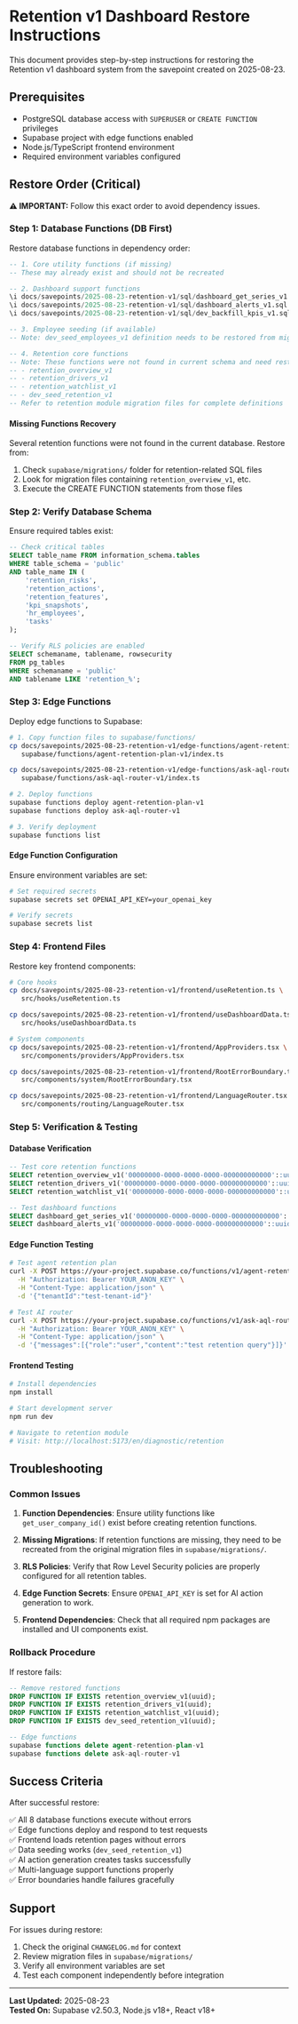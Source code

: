 # Retention v1 Dashboard Restore Instructions

This document provides step-by-step instructions for restoring the Retention v1 dashboard system from the savepoint created on 2025-08-23.

## Prerequisites

- PostgreSQL database access with `SUPERUSER` or `CREATE FUNCTION` privileges
- Supabase project with edge functions enabled
- Node.js/TypeScript frontend environment
- Required environment variables configured

## Restore Order (Critical)

**⚠️ IMPORTANT:** Follow this exact order to avoid dependency issues.

### Step 1: Database Functions (DB First)

Restore database functions in dependency order:

```sql
-- 1. Core utility functions (if missing)
-- These may already exist and should not be recreated

-- 2. Dashboard support functions
\i docs/savepoints/2025-08-23-retention-v1/sql/dashboard_get_series_v1.sql
\i docs/savepoints/2025-08-23-retention-v1/sql/dashboard_alerts_v1.sql
\i docs/savepoints/2025-08-23-retention-v1/sql/dev_backfill_kpis_v1.sql

-- 3. Employee seeding (if available)
-- Note: dev_seed_employees_v1 definition needs to be restored from migration history

-- 4. Retention core functions
-- Note: These functions were not found in current schema and need restoration:
-- - retention_overview_v1
-- - retention_drivers_v1  
-- - retention_watchlist_v1
-- - dev_seed_retention_v1
-- Refer to retention module migration files for complete definitions
```

#### Missing Functions Recovery

Several retention functions were not found in the current database. Restore from:
1. Check `supabase/migrations/` folder for retention-related SQL files
2. Look for migration files containing `retention_overview_v1`, etc.
3. Execute the CREATE FUNCTION statements from those files

### Step 2: Verify Database Schema

Ensure required tables exist:

```sql
-- Check critical tables
SELECT table_name FROM information_schema.tables 
WHERE table_schema = 'public' 
AND table_name IN (
    'retention_risks',
    'retention_actions', 
    'retention_features',
    'kpi_snapshots',
    'hr_employees',
    'tasks'
);

-- Verify RLS policies are enabled
SELECT schemaname, tablename, rowsecurity 
FROM pg_tables 
WHERE schemaname = 'public' 
AND tablename LIKE 'retention_%';
```

### Step 3: Edge Functions

Deploy edge functions to Supabase:

```bash
# 1. Copy function files to supabase/functions/
cp docs/savepoints/2025-08-23-retention-v1/edge-functions/agent-retention-plan-v1.ts \
   supabase/functions/agent-retention-plan-v1/index.ts

cp docs/savepoints/2025-08-23-retention-v1/edge-functions/ask-aql-router-v1.ts \
   supabase/functions/ask-aql-router-v1/index.ts

# 2. Deploy functions
supabase functions deploy agent-retention-plan-v1
supabase functions deploy ask-aql-router-v1

# 3. Verify deployment
supabase functions list
```

#### Edge Function Configuration

Ensure environment variables are set:

```bash
# Set required secrets
supabase secrets set OPENAI_API_KEY=your_openai_key

# Verify secrets
supabase secrets list
```

### Step 4: Frontend Files

Restore key frontend components:

```bash
# Core hooks
cp docs/savepoints/2025-08-23-retention-v1/frontend/useRetention.ts \
   src/hooks/useRetention.ts

cp docs/savepoints/2025-08-23-retention-v1/frontend/useDashboardData.ts \
   src/hooks/useDashboardData.ts

# System components  
cp docs/savepoints/2025-08-23-retention-v1/frontend/AppProviders.tsx \
   src/components/providers/AppProviders.tsx

cp docs/savepoints/2025-08-23-retention-v1/frontend/RootErrorBoundary.tsx \
   src/components/system/RootErrorBoundary.tsx

cp docs/savepoints/2025-08-23-retention-v1/frontend/LanguageRouter.tsx \
   src/components/routing/LanguageRouter.tsx
```

### Step 5: Verification & Testing

#### Database Verification

```sql
-- Test core retention functions
SELECT retention_overview_v1('00000000-0000-0000-0000-000000000000'::uuid);
SELECT retention_drivers_v1('00000000-0000-0000-0000-000000000000'::uuid);
SELECT retention_watchlist_v1('00000000-0000-0000-0000-000000000000'::uuid);

-- Test dashboard functions
SELECT dashboard_get_series_v1('00000000-0000-0000-0000-000000000000'::uuid, 30);
SELECT dashboard_alerts_v1('00000000-0000-0000-0000-000000000000'::uuid);
```

#### Edge Function Testing

```bash
# Test agent retention plan
curl -X POST https://your-project.supabase.co/functions/v1/agent-retention-plan-v1 \
  -H "Authorization: Bearer YOUR_ANON_KEY" \
  -H "Content-Type: application/json" \
  -d '{"tenantId":"test-tenant-id"}'

# Test AI router
curl -X POST https://your-project.supabase.co/functions/v1/ask-aql-router-v1 \
  -H "Authorization: Bearer YOUR_ANON_KEY" \
  -H "Content-Type: application/json" \
  -d '{"messages":[{"role":"user","content":"test retention query"}]}'
```

#### Frontend Testing

```bash
# Install dependencies
npm install

# Start development server
npm run dev

# Navigate to retention module
# Visit: http://localhost:5173/en/diagnostic/retention
```

## Troubleshooting

### Common Issues

1. **Function Dependencies**: Ensure utility functions like `get_user_company_id()` exist before creating retention functions.

2. **Missing Migrations**: If retention functions are missing, they need to be recreated from the original migration files in `supabase/migrations/`.

3. **RLS Policies**: Verify that Row Level Security policies are properly configured for all retention tables.

4. **Edge Function Secrets**: Ensure `OPENAI_API_KEY` is set for AI action generation to work.

5. **Frontend Dependencies**: Check that all required npm packages are installed and UI components exist.

### Rollback Procedure

If restore fails:

```sql
-- Remove restored functions
DROP FUNCTION IF EXISTS retention_overview_v1(uuid);
DROP FUNCTION IF EXISTS retention_drivers_v1(uuid);
DROP FUNCTION IF EXISTS retention_watchlist_v1(uuid);
DROP FUNCTION IF EXISTS dev_seed_retention_v1(uuid);

-- Edge functions
supabase functions delete agent-retention-plan-v1
supabase functions delete ask-aql-router-v1
```

## Success Criteria

After successful restore:

✅ All 8 database functions execute without errors  
✅ Edge functions deploy and respond to test requests  
✅ Frontend loads retention pages without errors  
✅ Data seeding works (`dev_seed_retention_v1`)  
✅ AI action generation creates tasks successfully  
✅ Multi-language support functions properly  
✅ Error boundaries handle failures gracefully  

## Support

For issues during restore:
1. Check the original `CHANGELOG.md` for context
2. Review migration files in `supabase/migrations/`
3. Verify all environment variables are set
4. Test each component independently before integration

---

**Last Updated:** 2025-08-23  
**Tested On:** Supabase v2.50.3, Node.js v18+, React v18+